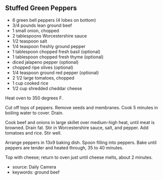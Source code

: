 Stuffed Green Peppers
---------------------

- 6 green bell peppers (4 lobes on bottom)
- 3/4 pounds lean ground beef
- 1 small onion, chopped
- 2 tablespoons Worcestershire sauce
- 1/2 teaspoon salt
- 1/4 teaspoon freshly ground pepper
- 1 tablespoon chopped fresh basil (optional)
- 1 tablespoon chopped fresh thyme (optional)
- diced jalapeno pepper (optional)
- chopped ripe olives (optional)
- 1/4 teaspoon ground red pepper (optional)
- 2 1/2 large tomatoes, chopped
- 1 cup cooked rice
- 1/2 cup shredded cheddar cheese

Heat oven to 350 degrees F.

Cut off tops of peppers. Remove seeds and membranes. Cook 5 minutes in
boiling water to cover. Drain.

Cook beef and onions in large skillet over medium-high heat, until
meat is browned. Drain fat. Stir in Worcestershire sauce, salt, and
pepper. Add tomatoes and rice. Stir well.

Arrange peppers in 13x9 baking dish. Spoon filling into peppers. Bake
until peppers are tender and heated through, 35 to 40 minutes.

Top with cheese; return to oven just until cheese melts, about 2
minutes.

- source: Daily Camera
- keywords: ground beef
